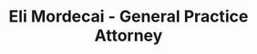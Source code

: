 ---
title: Eli Mordecai - General Practice Attorney
image: /src/content/showcase/_images/www.mordecai-law.com.webp
url: 'https://www.mordecai-law.com/'
dateAdded: 2024-06-24T12:07:38.954Z
---